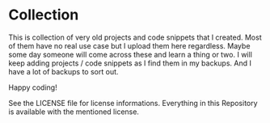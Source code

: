 # Collection
This is collection of very old projects and code snippets that I created. Most of them
have no real use case but I upload them here regardless. Maybe some day someone will
come across these and learn a thing or two. I will keep adding projects / code snippets
as I find them in my backups. And I have a lot of backups to sort out.

Happy coding!

See the LICENSE file for license informations. Everything in this Repository is available
with the mentioned license.

